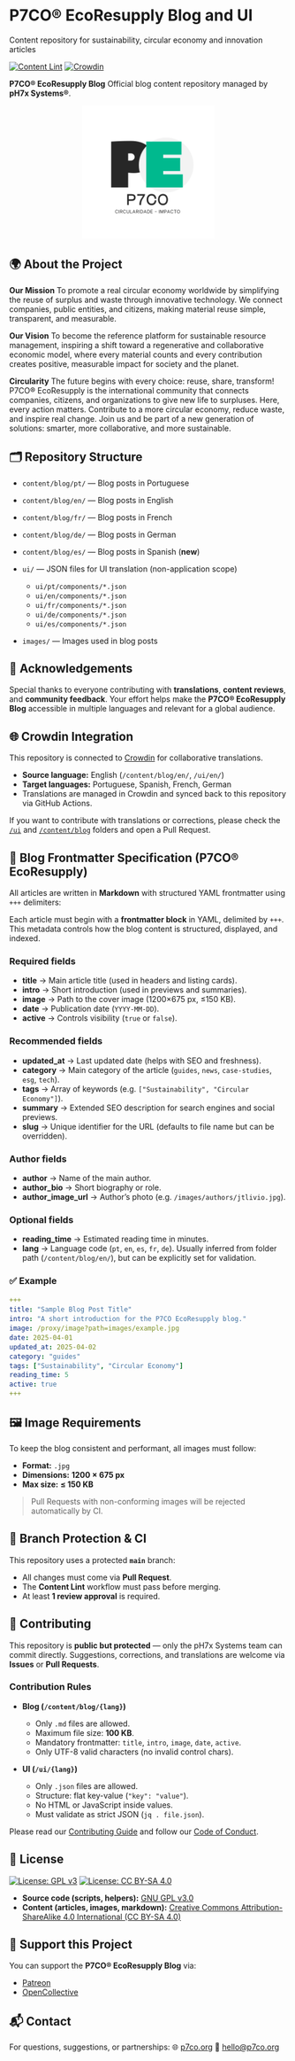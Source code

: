 # P7CO® EcoResupply Blog and UI

Content repository for sustainability, circular economy and innovation articles

[![Content Lint](https://github.com/jtlivio/P7CO/actions/workflows/content-lint.yml/badge.svg)](https://github.com/jtlivio/P7CO/actions/workflows/content-lint.yml) [![Crowdin](https://badges.crowdin.net/p7co/localized.svg)](https://crowdin.com/project/p7co)

**P7CO® EcoResupply Blog**
Official blog content repository managed by **pH7x Systems®**.

<p align="center">
  <img src="/images/p7co.png" alt="P7CO® EcoResupply Logo" width="240"/>
</p>

## 🌍 About the Project

**Our Mission**
To promote a real circular economy worldwide by simplifying the reuse of surplus and waste through innovative technology.
We connect companies, public entities, and citizens, making material reuse simple, transparent, and measurable.

**Our Vision**
To become the reference platform for sustainable resource management, inspiring a shift toward a regenerative and collaborative economic model, where every material counts and every contribution creates positive, measurable impact for society and the planet.

**Circularity**
The future begins with every choice: reuse, share, transform!
P7CO® EcoResupply is the international community that connects companies, citizens, and organizations to give new life to surpluses.
Here, every action matters. Contribute to a more circular economy, reduce waste, and inspire real change.
Join us and be part of a new generation of solutions: smarter, more collaborative, and more sustainable.

## 🗂️ Repository Structure

* `content/blog/pt/` — Blog posts in Portuguese
* `content/blog/en/` — Blog posts in English
* `content/blog/fr/` — Blog posts in French
* `content/blog/de/` — Blog posts in German
* `content/blog/es/` — Blog posts in Spanish (**new**)
* `ui/` — JSON files for UI translation (non-application scope)

  * `ui/pt/components/*.json`
  * `ui/en/components/*.json`
  * `ui/fr/components/*.json`
  * `ui/de/components/*.json`
  * `ui/es/components/*.json`
* `images/` — Images used in blog posts

## 🙏 Acknowledgements

Special thanks to everyone contributing with **translations**, **content reviews**, and **community feedback**.
Your effort helps make the **P7CO® EcoResupply Blog** accessible in multiple languages and relevant for a global audience.

## 🌐 Crowdin Integration

This repository is connected to [Crowdin](https://crowdin.com/project/p7co) for collaborative translations.  

- **Source language:** English (`/content/blog/en/`, `/ui/en/`)  
- **Target languages:** Portuguese, Spanish, French, German  
- Translations are managed in Crowdin and synced back to this repository via GitHub Actions.  

If you want to contribute with translations or corrections, please check the [`/ui`](./ui) and [`/content/blog`](./content/blog) folders and open a Pull Request.

## 📌 Blog Frontmatter Specification (P7CO® EcoResupply)

All articles are written in **Markdown** with structured YAML frontmatter using `+++` delimiters:

Each article must begin with a **frontmatter block** in YAML, delimited by `+++`.
This metadata controls how the blog content is structured, displayed, and indexed.

### Required fields

* **title** → Main article title (used in headers and listing cards).
* **intro** → Short introduction (used in previews and summaries).
* **image** → Path to the cover image (1200×675 px, ≤150 KB).
* **date** → Publication date (`YYYY-MM-DD`).
* **active** → Controls visibility (`true` or `false`).

### Recommended fields

* **updated\_at** → Last updated date (helps with SEO and freshness).
* **category** → Main category of the article (`guides`, `news`, `case-studies`, `esg`, `tech`).
* **tags** → Array of keywords (e.g. `["Sustainability", "Circular Economy"]`).
* **summary** → Extended SEO description for search engines and social previews.
* **slug** → Unique identifier for the URL (defaults to file name but can be overridden).

### Author fields

* **author** → Name of the main author.
* **author\_bio** → Short biography or role.
* **author\_image\_url** → Author’s photo (e.g. `/images/authors/jtlivio.jpg`).

### Optional fields

* **reading\_time** → Estimated reading time in minutes.
* **lang** → Language code (`pt`, `en`, `es`, `fr`, `de`).
  Usually inferred from folder path (`/content/blog/en/`), but can be explicitly set for validation.

### ✅ Example

```yaml
+++
title: "Sample Blog Post Title"
intro: "A short introduction for the P7CO EcoResupply blog."
image: /proxy/image?path=images/example.jpg
date: 2025-04-01
updated_at: 2025-04-02
category: "guides"
tags: ["Sustainability", "Circular Economy"]
reading_time: 5
active: true
+++
```

## 🖼️ Image Requirements

To keep the blog consistent and performant, all images must follow:

* **Format:** `.jpg`
* **Dimensions:** **1200 × 675 px**
* **Max size:** **≤ 150 KB**

> Pull Requests with non-conforming images will be rejected automatically by CI.

## 🔐 Branch Protection & CI

This repository uses a protected **`main`** branch:

* All changes must come via **Pull Request**.
* The **Content Lint** workflow must pass before merging.
* At least **1 review approval** is required.

## 🤝 Contributing

This repository is **public but protected** — only the pH7x Systems team can commit directly.
Suggestions, corrections, and translations are welcome via **Issues** or **Pull Requests**.

### Contribution Rules

* **Blog (`/content/blog/{lang}`)**

  * Only `.md` files are allowed.
  * Maximum file size: **100 KB**.
  * Mandatory frontmatter: `title`, `intro`, `image`, `date`, `active`.
  * Only UTF-8 valid characters (no invalid control chars).

* **UI (`/ui/{lang}`)**

  * Only `.json` files are allowed.
  * Structure: flat key-value (`"key": "value"`).
  * No HTML or JavaScript inside values.
  * Must validate as strict JSON (`jq . file.json`).

Please read our [Contributing Guide](CONTRIBUTING.md) and follow our [Code of Conduct](CODE_OF_CONDUCT.md).

## 📜 License

[![License: GPL v3](https://img.shields.io/badge/License-GPLv3-blue.svg)](LICENSE-arti.md)
[![License: CC BY-SA 4.0](https://img.shields.io/badge/License-CC%20BY--SA%204.0-lightgrey.svg)](LICENSE-content.md)

* **Source code (scripts, helpers):** [GNU GPL v3.0](LICENSE-arti.md)
* **Content (articles, images, markdown):** [Creative Commons Attribution-ShareAlike 4.0 International (CC BY-SA 4.0)](LICENSE-content.md)

## 💚 Support this Project

You can support the **P7CO® EcoResupply Blog** via:

* [Patreon](https://www.patreon.com/p7co)
* [OpenCollective](https://opencollective.com/p7co)

## 📬 Contact

For questions, suggestions, or partnerships:
🌐 [p7co.org](https://p7co.org)
📩 [hello@p7co.org](mailto:hello@p7co.org)
